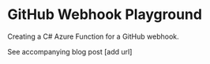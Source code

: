 # GitHub Webhook Playground

Creating a C# Azure Function for a GitHub webhook.

See accompanying blog post [add url]